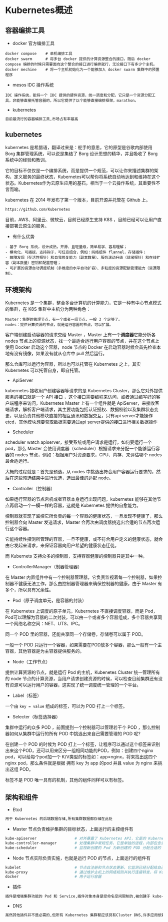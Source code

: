 #  Kubernetes概述

##  容器编排工具

*   docker 官方编排工具

~~~
docker compose    # 单机编排工具
docker swarm      # 将多台 docker 提供的计算资源整合的接口，随后 docker compose 编排的时候只需要面向这个整合的接口进行编排就行，无论接口下有多少个主机。
docker mechine    # 将一个主机初始化为一个能够加入 docker swarm 集群中的预置程序
~~~

*   mesos IDC 操作系统

~~~
IDC 操作系统，能将一个 IDC 提供的硬件资源，统一调度和分配，它只是一个资源分配工具，非能够直接托管容器的，所以它提供了以个能够直接编排框架，marathon。
~~~

*   kubernetes

~~~bash
目前最流行的容器编排工具,市场占有率最高
~~~

## kubernetes

kubernetes 是希腊语，翻译过来是：舵手的意思，它的原型是谷歌内部使用 Borg 集群管理系统，可以说是集结了 Borg 设计思想的精华，并且吸收了 Borg 系统中的经验和教训。

它的目标不仅仅是一个编排系统，而是提供一个规范，可以让你来描述集群的架构，定义服务的最终状态，Kubernetes可以帮你将系统自动地达到和维持在这个状态。Kubernetes作为云原生应用的基石，相当于一个云操作系统，其重要性不言而喻。

kubernetes 在 2014 年发布了第一个版本，目前开源并托管在 Github 上。

~~~bash
https://github.com/Kubernetes
~~~

目前，AWS、阿里云、微软云，目前已经原生支持 K8S ，目前已经可以让用户直接部署云原生的服务。

*   有什么优势

~~~
- 基于 Borg 系统，设计成熟，开源、且轻量级，简单易学、容易理解；
- 模块化，可插拔，支持钩子，可任意组合，例如：网络组件 flannel，存储插件；
- 故障发现（存活性探针）和自我修复能力（副本数量）、服务滚动升级（就绪探针）和在线扩容（副本数量）密钥和配置管理；
- 可扩展的资源自动调度机制（多维度的水平自动扩容）、多粒度的资源配额管理能力（资源限制）。
~~~

## 环境架构

Kubernetes 是一个集群，整合多台计算机的计算能力，它是一种有中心节点模式的集群，在 K8S 集群中主机分为两种角色：

~~~
Master：集群的管理节点，有一个或者一组节点，一般 3 个足够了。
nodes：提供计算资源的节点，就是运行容器的节点，可以扩展。
~~~

客户端创建启动容器的请求交给 Master ，Master 上有一个**调度器**它能分析各 nodes 节点上的资源状态，找一个最适合运行用户容器的节点，并在这个节点上使用 Docker 启动这个容器，node 节点的 Docker 在启动容器时候会首先检查本地有没有镜像，如果没有就从仓库中 pull 然后运行。

那么仓库可以运行为容器，所以也可以托管在 Kubernetes 之上，其实 Kubernetes 可以托管自身，即自托管。

*   ApiServer

kubernetes 接收用户创建容器等请求的是 Kubernetes Cluster，那么它对外提供服务的接口就是一个 API 接口 ，这个接口需要编程来访问，或者通过编写好的客户端程序来访问，Kubernetes Master 上有一个组件就是 ApiServer，来接收客端请求，解析客户端请求，其主要功能包括认证授权、数据校验以及集群状态变更，以及负责其他模块直接的相互通讯和数据交互，只有api server才能操作etcd，其他模块想要获取数据需要通过api server提供的接口进行相关数据操作

*   Scheduler

scheduler watch apiserver，接受系统或用户请求是运行，如何要运行一个pod，那么 Master 会使用调度器（scheduler）根据请求来分配一个能够运行容器的 nodes 节点，例如：根据用户对资源要求，CPU、内存、来评估哪个 nodes 最合适运行。

大概的过程就是：首先是预选，从 nodes 中挑选出符合用户容器运行要求的，然后在这些预选结果中进行优选，选出最佳的适配 node。

*   Controller（控制器）

如果运行容器的节点宕机或者容器本身运行出现问题，kubernetes 能够在其他节点再启动一个一模一样的容器，这就是 Kubernetes 提供的自愈能力。

控制器就实现了监控它所负责的每一个容器的健康状态，一旦发现不健康了，那么控制器会向 Master 发送请求，Master 会再次由调度器挑选出合适的节点再次运行这个容器。

它能持续性探测所管理的容器，一旦不健康，或不符合用户定义的健康状态，就会由它发起来请求，来保证容器向用户希望的健康状态迁徙。

而 Kubernets 支持众多的控制器，支持容器健康的控制器只是其中一种。

*   ControllerManager（制器管理器）

在 Master 内置组件中有一个控制器管理器，它负责监视着每一个控制器，如果控制器不健康无法工作，那么由控制器管理器来确保控制器的健康，由于 Master 有多个，所以具有冗余性。
    
*   Pod（原子调度单元，是容器的封装）

在 Kubernetes 上调度的原子单元，Kubernetes 不直接调度容器，而是 Pod，Pod可以理解为容器的二次封装，可以由一个或者多个容器组成，多个容器共享同一个网络名称空间：NET、UTS、IPC。

同一个 POD 里的容器，还能共享同一个存储卷，存储卷可以属于 POD。

一般一个 POD 只运行一个容器，如果需要在POD放多个容器，那么一般有一个主容器，其他容器是为主容器提供服务的。

*   Node（工作节点）

提供计算资源的节点，就是运行 Pod 的主机，Kubenetes Cluster 统一管理所有的 node 节点的计算资源，当用户请求创建资源的时候，可以检查目前集群还有没有资源可以运行用户的容器，这实现了统一调度统一管理的一个平台。

*   Label（标签）

一个由 `key = value` 组成的标签，可以为 POD 打上一个标签。

*   Selecter（标签选择器）

集群中运行的众多 POD ，前面提到一个控制器可以管理若干个 POD ，那么控制器如何从集群中运行的所有 POD 中挑选出来自己需要管理的 POD 呢?

在创建一个 POD 的时候为 POD 打上一个标签，让程序可以通过这个标签来识别出来这个POD，还可以用来区分一组相同功能的POD，例如：创建四个nginx pod，可以给每个pod加一个 K/V类型的标签如：app=nginx，将来找出这四个 nginx pod，那么条件就是根据 拥有 key 为 app 的pod 并且 value 为 nginx 来挑出这组 POD。

标签不是 POD 唯一具有的机制，其他的组件同样可以有标签。

## 架构和组件

*   Etcd

~~~bash
用于 Kubernetes 的后端数据存储,所有集群数据都存储在此处
~~~

*   Master 节点负责维护集群的目标状态，上面运行的主控组件有

~~~bash
kube-apiserver                 # 对外暴露了 Kubernetes API，它是的 Kubernetes 前端控制层，只有 API Server 会与 etcd 通信，其它模块都必须通过 API Server 访问集群状态
kube-controller-manager        # 处理集群中常规任务，它是单独的进程，内部包含多个控制器，例如维护 POD 数量
kube-scheduler                 # 监视新创建的 Pod 为新创建的 POD 分配合适的 node 节点
~~~

*   Node 节点实际负责实施，也就是运行 POD 的节点，上面运行的组件有

~~~bash
kubelet                        # 节点自注册和节点状态更新，它监测已经分配给自己的 Pod，为 POD 准备卷，下载 POD 所需的 Secret，下载镜像并运行，进行生命周期探测，上报 POD 和节点状态
kube-proxy                     # 通过维护主机上的网络规则并执行连接转发，将 Kubernetes 提供的网络服务代理到每个节点上，实现了Kubernetes服务抽象
docker                         # 用于运行容器
~~~

*   插件

~~~bash
插件是增强集群功能的 Pod 和 Service,插件对象本身是受命名空间限制的,被创建于 kube-system 命名空间.
~~~

*   DNS

~~~bash
虽然其他插件并不是必需的,但所有 Kubernetes 集群都应该具有Cluster DNS,许多应用依赖于它,为 Kubernetes 服务提供DNS记录,容器启动该后会自动将 DNS 服务器包含在 resolv.conf 中.
~~~
